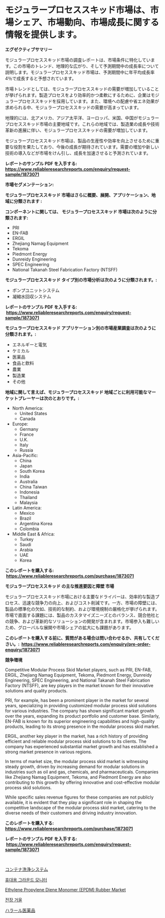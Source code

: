 <p><h1>モジュラープロセススキッド市場は、市場シェア、市場動向、市場成長に関する情報を提供します。</h1></p><p><strong>エグゼクティブサマリー</strong></p>
<p><p>モジュラープロセススキッド市場の調査レポートは、市場条件に特化しています。この市場のトレンド、地理的な広がり、そして予測期間中の成長率について説明します。モジュラープロセススキッド市場は、予測期間中に年平均成長率4％で成長すると予想されています。</p><p>市場トレンドとしては、モジュラープロセススキッドの需要が増加していることが挙げられます。製造プロセスをより効率的かつ柔軟にするために、企業はモジュラープロセススキッドを採用しています。また、環境への配慮や省エネ効果が求められる中、モジュラープロセススキッドの需要が高まっています。</p><p>地理的には、北アメリカ、アジア太平洋、ヨーロッパ、米国、中国がモジュラープロセススキッド市場の主要地域です。これらの地域では、製造業の成長や技術革新の進展に伴い、モジュラープロセススキッドの需要が増加しています。</p><p>モジュラープロセススキッド市場は、製品の生産性や効率を向上させるために重要な役割を果たしており、今後の成長が期待されています。需要の増加や新しい技術の導入などが市場をけん引し、成長を加速させると予測されています。</p></p>
<p><strong>レポートのサンプル PDF を入手する: <a href="https://www.reliableresearchreports.com/enquiry/request-sample/1873071">https://www.reliableresearchreports.com/enquiry/request-sample/1873071</a></strong></p>
<p><strong>市場セグメンテーション:</strong></p>
<p><strong> モジュラープロセススキッド 市場はさらに概要、展開、アプリケーション、地域に分類されます :</strong></p>
<p><strong>コンポーネントに関しては、 モジュラープロセススキッド 市場は次のように分類されます: &nbsp;</strong></p>
<p><ul><li>PRI</li><li>EN-FAB</li><li>ERGIL</li><li>Zhejiang Namag Equipment</li><li>Tekoma</li><li>Piedmont Energy</li><li>Dunreidy Engineering</li><li>SPEC Engineering</li><li>National Takanah Steel Fabrication Factory (NTSFF)</li></ul></p>
<p><strong> モジュラープロセススキッド タイプ別の市場分析は次のように分類されます。:</strong></p>
<p><ul><li>ポンプユニットシステム</li><li>凝縮水回収システム</li></ul></p>
<p><strong>レポートのサンプル PDF を入手する: &nbsp;<a href="https://www.reliableresearchreports.com/enquiry/request-sample/1873071">https://www.reliableresearchreports.com/enquiry/request-sample/1873071</a></strong></p>
<p><strong> モジュラープロセススキッド アプリケーション別の市場産業調査は次のように分類されます。:</strong></p>
<p><ul><li>エネルギーと電気</li><li>ケミカル</li><li>医薬品</li><li>食品と飲料</li><li>農業</li><li>製造業</li><li>その他</li></ul></p>
<p><strong>地域に関して言えば、モジュラープロセススキッド 地域ごとに利用可能なマーケットプレーヤーは次のとおりです。:</strong></p>
<p><ul>
    <li>
        North America:
        <ul>
            <li>United States</li>
            <li>Canada</li>
        </ul>
    </li>
    <li>
        Europe:
        <ul>
            <li>Germany</li>
            <li>France</li>
            <li>U.K.</li>
            <li>Italy</li>
            <li>Russia</li>
        </ul>
    </li>
    <li>
        Asia-Pacific:
        <ul>
            <li>China</li>
            <li>Japan</li>
            <li>South Korea</li>
            <li>India</li>
            <li>Australia</li>
            <li>China Taiwan</li>
            <li>Indonesia</li>
            <li>Thailand</li>
            <li>Malaysia</li>
        </ul>
    </li>
    <li>
        Latin America:
        <ul>
            <li>Mexico</li>
            <li>Brazil</li>
            <li>Argentina Korea</li>
            <li>Colombia</li>
        </ul>
    </li>
    <li>
        Middle East & Africa:
        <ul>
            <li>Turkey</li>
            <li>Saudi</li>
            <li>Arabia</li>
            <li>UAE</li>
            <li>Korea</li>
        </ul>
    </li>
    </ul></p>
<p><strong>このレポートを購入する: &nbsp;<a href="https://www.reliableresearchreports.com/purchase/1873071">https://www.reliableresearchreports.com/purchase/1873071</a></strong></p>
<p><strong>モジュラープロセススキッド の主な推進要因と障壁 市場</strong></p>
<p><p>モジュラープロセススキッド市場における主要なドライバーは、効率的な製造プロセス、迅速な競争力の向上、およびコスト削減です。一方、市場の障壁には、製品の標準化の欠如、技術的な制約、および環境規制の厳格化が挙げられます。市場で直面する課題には、製品のカスタマイズニーズとのバランス、競合他社との競争、および革新的なソリューションの開発が含まれます。市場参入も難しいため、グローバルな展開や市場シェアの拡大にも課題があります。</p></p>
<p><strong>このレポートを購入する前に、質問がある場合は問い合わせるか、共有してください。:&nbsp; <a href="https://www.reliableresearchreports.com/enquiry/pre-order-enquiry/1873071">https://www.reliableresearchreports.com/enquiry/pre-order-enquiry/1873071</a></strong></p>
<p><strong>競争環境</strong></p>
<p><p>Competitive Modular Process Skid Market players, such as PRI, EN-FAB, ERGIL, Zhejiang Namag Equipment, Tekoma, Piedmont Energy, Dunreidy Engineering, SPEC Engineering, and National Takanah Steel Fabrication Factory (NTSFF), are key players in the market known for their innovative solutions and quality products.</p><p>PRI, for example, has been a prominent player in the market for several years, specializing in providing customized modular process skid solutions for various industries. The company has shown significant market growth over the years, expanding its product portfolio and customer base. Similarly, EN-FAB is known for its superior engineering capabilities and high-quality products, leading to its strong presence in the modular process skid market.</p><p>ERGIL, another key player in the market, has a rich history of providing efficient and reliable modular process skid solutions to its clients. The company has experienced substantial market growth and has established a strong market presence in various regions.</p><p>In terms of market size, the modular process skid market is witnessing steady growth, driven by increasing demand for modular solutions in industries such as oil and gas, chemicals, and pharmaceuticals. Companies like Zhejiang Namag Equipment, Tekoma, and Piedmont Energy are also contributing to this growth by offering innovative and cost-effective modular process skid solutions.</p><p>While specific sales revenue figures for these companies are not publicly available, it is evident that they play a significant role in shaping the competitive landscape of the modular process skid market, catering to the diverse needs of their customers and driving industry innovation.</p></p>
<p><strong>このレポートを購入する: &nbsp; <a href="https://www.reliableresearchreports.com/purchase/1873071">https://www.reliableresearchreports.com/purchase/1873071</a></strong></p>
<p><strong>レポートのサンプル PDF を入手する: &nbsp;<a href="https://www.reliableresearchreports.com/enquiry/request-sample/1873071">https://www.reliableresearchreports.com/enquiry/request-sample/1873071</a></strong><strong></strong></p>
<p>&nbsp;</p>
<p><p><a href="https://github.com/sghwr779811674/Market-Research-Report-List-1/blob/main/12674842520.md">コンテナ洗浄システム</a></p><p><a href="https://medium.com/@kalimetz2023/%ED%9C%B4%EB%8C%80%EC%9A%A9-%EC%A7%80%EB%A9%B4-%EA%B0%90%EC%8B%9C-%EC%9E%A5%EC%B9%98-%EC%8B%9C%EC%9E%A5-2031%EB%85%84%EA%B9%8C%EC%A7%80%EC%9D%98-%ED%8A%B8%EB%A0%8C%EB%93%9C-%EC%98%88%EC%B8%A1-%EB%B0%8F-%EA%B2%BD%EC%9F%81-%EB%B6%84%EC%84%9D-00e261f0da71">휴대용 그라운드 모니터</a></p><p><a href="https://github.com/lbird53714/Market-Research-Report-List-3/blob/main/ethylene-propylene-diene-monomer-epdm-rubber-market.md">Ethylene Propylene Diene Monomer (EPDM) Rubber Market</a></p><p><a href="https://github.com/vdhdwjyp90142/Market-Research-Report-List-1/blob/main/58634672092.md">전장 거울</a></p><p><a href="https://medium.com/@lelanadden5645/%E3%83%8F%E3%83%A9%E3%83%BC%E3%83%AB%E8%A3%BD%E8%96%AC%E5%B8%82%E5%A0%B4%E5%88%86%E6%9E%90-%E3%81%9D%E3%81%AEcagr-%E5%B8%82%E5%A0%B4%E3%82%BB%E3%82%B0%E3%83%A1%E3%83%B3%E3%83%86%E3%83%BC%E3%82%B7%E3%83%A7%E3%83%B3-%E3%81%8A%E3%82%88%E3%81%B3%E4%B8%96%E7%95%8C%E7%94%A3%E6%A5%AD%E6%A6%82%E6%B3%81-b78eecffe222">ハラール医薬品</a></p></p>